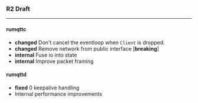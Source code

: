 
### R2 Draft
----------------

#### rumqttc
- **changed** Don't cancel the eventloop when `Client` is dropped. 
- **changed** Remove network from public interface [**breaking**]
- **internal** Fuse io into state
- **internal** Improve packet framing

#### rumqttd
- **fixed** 0 keepalive handling
- Internal performance improvements


